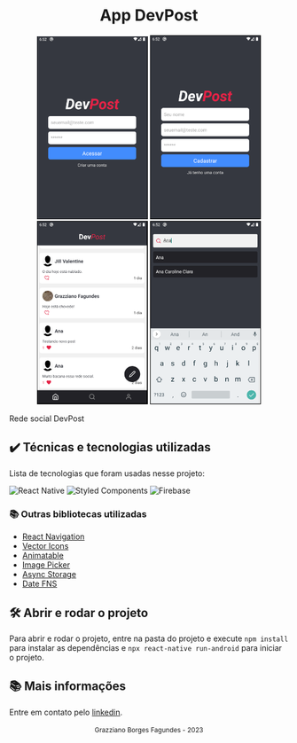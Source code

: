 <div align="center">
  <h1>App DevPost</h1>
</div>

<div align="center">
  <img src="./docs/assets/devpost01.PNG" width="200" heigth="200">
  <img src="./docs/assets/devpost02.PNG" width="200" heigth="200">
  <img src="./docs/assets/devpost03.PNG" width="200" heigth="200">
  <img src="./docs/assets/devpost04.PNG" width="200" heigth="200">
</div>

Rede social DevPost

## ✔️ Técnicas e tecnologias utilizadas

Lista de tecnologias que foram usadas nesse projeto:

![React Native](https://img.shields.io/badge/react_native-%2320232a.svg?style=for-the-badge&logo=react&logoColor=%2361DAFB)
![Styled Components](https://img.shields.io/badge/styled--components-DB7093?style=for-the-badge&logo=styled-components&logoColor=white)
![Firebase](https://img.shields.io/badge/firebase-%23039BE5.svg?style=for-the-badge&logo=firebase)

### 📚 Outras bibliotecas utilizadas

* [React Navigation](https://reactnavigation.org/)
* [Vector Icons](https://github.com/oblador/react-native-vector-icons)
* [Animatable](https://github.com/oblador/react-native-animatable)
* [Image Picker](https://github.com/react-native-image-picker/react-native-image-picker)
* [Async Storage](https://react-native-async-storage.github.io/async-storage/docs/usage/)
* [Date FNS](https://date-fns.org/)

## 🛠️ Abrir e rodar o projeto

Para abrir e rodar o projeto, entre na pasta do projeto e execute `npm install` para instalar as dependências e `npx react-native run-android` para iniciar o projeto.

## 📚 Mais informações

Entre em contato pelo [linkedin](https://www.linkedin.com/in/grazziano-fagundes/).

<div align="center">
  <small>Grazziano Borges Fagundes - 2023</small>
</div>